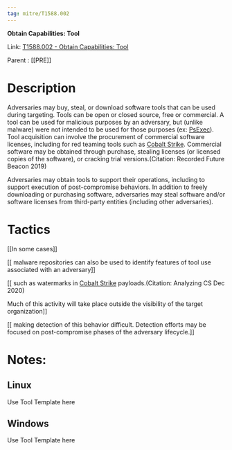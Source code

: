 ```yaml
---
tag: mitre/T1588.002
---
```


**Obtain Capabilities: Tool**

Link: [T1588.002 - Obtain Capabilities: Tool](https://attack.mitre.org/techniques/T1588/002)

Parent : [[PRE]]


# Description

Adversaries may buy, steal, or download software tools that can be used during targeting. Tools can be open or closed source, free or commercial. A tool can be used for malicious purposes by an adversary, but (unlike malware) were not intended to be used for those purposes (ex: [PsExec](https://attack.mitre.org/software/S0029)). Tool acquisition can involve the procurement of commercial software licenses, including for red teaming tools such as [Cobalt Strike](https://attack.mitre.org/software/S0154). Commercial software may be obtained through purchase, stealing licenses (or licensed copies of the software), or cracking trial versions.(Citation: Recorded Future Beacon 2019)

Adversaries may obtain tools to support their operations, including to support execution of post-compromise behaviors. In addition to freely downloading or purchasing software, adversaries may steal software and/or software licenses from third-party entities (including other adversaries).

# Tactics


[[In some cases]]

[[ malware repositories can also be used to identify features of tool use associated with an adversary]]

[[ such as watermarks in [Cobalt Strike](https://attack.mitre.org/software/S0154) payloads.(Citation: Analyzing CS Dec 2020)

Much of this activity will take place outside the visibility of the target organization]]

[[ making detection of this behavior difficult. Detection efforts may be focused on post-compromise phases of the adversary lifecycle.]]


# Notes:

## Linux

Use Tool Template here

## Windows

Use Tool Template here